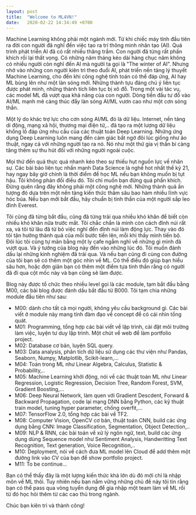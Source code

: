 ```yaml
---
layout: post
title:  "Welcome to ML4VN!"
date:   2020-02-22 14:34:49 +0700
---
```


Machine Learning không phải một ngành mới. Từ khi chiếc máy tính đầu tiên ra đời con người đã nghĩ đến việc tạo ra trí thông minh nhân tạo (AI). Quá trình phát triển AI đã có rất nhiều thăng trầm. Con người đã từng rất phấn khích rồi lại thất vọng. Có những năm tháng kéo dài hàng chục năm không có nhiều người còn nghĩ đến AI mà người ta gọi là "The winter of AI". Nhưng nhờ vào những con người kiên trì theo đuổi AI, phát triển nền tảng lý thuyết Machine Learning, cho đến khi công nghệ tính toán có thể đáp ứng, AI hay ML bùng lên như một làn sóng mới. Những thành tựu đáng chú ý liên tục được phát minh, những thành tích liên tục bị xô đổ. Trong một vài tác vụ, các model ML đã vượt qua khả năng của con người. Dòng tiền đầu tư đổ vào AI/ML mạnh mẽ càng thúc đẩy làn sóng AI/ML vươn cao như một cơn sóng thần.

Một lý do khác trợ lực cho cơn sóng AI/ML đó là dữ liệu. Internet, nền tảng di động, mạng xã hội, thương mại điện tử,.. đã tạo ra một lượng dữ liệu khổng lồ đáp ứng nhu cầu của các thuật toán Deep Learning. Những ứng dụng Deep Learning luôn mang đến cảm giác bất ngờ đôi lúc giống như ảo thuật, ngay cả với những người tạo ra nó. Nó như một thứ gia vị thần bí càng tăng thêm sự thu hút đối với những người ngoài cuộc.

Mọi thứ đến quả thực quá nhanh kéo theo sự thiếu hụt nguồn lực về nhân sự. Các bài báo liên tục nhấn mạnh Data Science là nghề hot nhất thế kỷ 21, hay ngay bây giờ chính là thời điểm để học ML nếu bạn không muốn bị tụt hậu. Tôi không phản đối điều đó. Tôi chỉ muốn bạn đừng quá phấn khích. Đừng quên rằng đây không phải một công nghệ mới. Những thành quả ấn tượng đó dựa trên một nền tảng kiến thức thâm sâu bao hàm nhiều lĩnh vực hóc búa. Nếu bạn mới bắt đầu, hãy chuẩn bị tinh thần của một người sắp leo đỉnh Everest.  

Tôi cũng đã từng bắt đầu, cũng đã từng trải qua nhiều khó khăn để biết còn nhiều khó khăn nữa trước mắt. Tôi chắc chắn là mình còn cách đỉnh núi rất xa, và tôi từ lâu đã từ bỏ việc nghĩ đến đỉnh núi làm động lực. Thay vào đó tôi tận hưởng thành quả của mỗi bước tiến lên, mỗi khi thấy mình tiến bộ. Đôi lúc tôi cũng tự mãn bằng một ly cafe ngẫm nghĩ về những gì mình đã vượt qua. Và ý tưởng của blog này đến vào những lúc đó. Tôi muốn đánh dấu lại những kinh nghiệm đã trải qua. Và nếu bạn cũng đi cùng con đường của tôi bạn sẽ có thêm một góc nhìn về ML. Có thể điều đó giúp bạn hiểu sâu hơn, hoặc đơn giản bạn có thêm một điểm tựa tinh thần rằng có người đã đi qua cột mốc này và bạn cũng sẽ làm được.

Blog này được tổ chức theo nhiều level gọi là các module, tạm bắt đầu bằng M00, các bài blog được đánh dấu bắt đầu từ B000. Tôi tạm chia những module đầu tiên như sau:

* M00: dành cho tất cả mọi người, không yêu cầu background gì. Các bài viết ở module này mang tính đàm đạo về concept để có cái nhìn tổng quát.
* M01: Programming, tổng hợp các bài viết về lập trình, cài đặt môi trường làm việc, luyện tư duy lập trình. Một chút về web để làm portfolio project.
* M02: Database cơ bản, luyện SQL query.
* M03: Data analysis, phân tích dữ liệu sử dụng các thư viện như Pandas, Seaborn, Numpy, Matplotlib, Scikit-learn,...
* M04: Toán trong ML như Linear Algebra, Calculus, Statistic & Probability,..
* M05: Machine Learning khởi động, nói về các thuật toán ML như Linear Regression, Logistic Regression, Decision Tree, Random Forest, SVM, Gradient Boosting,...
* M06: Deep Neural Network, làm quen với Gradient Descdent, Forward & Backward Propagation, code lại mạng DNN bằng Python, các kỹ thuật train model, tuning hyper parameter, chống overfit,...
* M07: TensorFlow 2.0, tổng hợp các bài về TF2.
* M08: Computer Vision, OpenCV cơ bản, thuật toán CNN, build các ứng dụng bằng CNN: Image Classification, Segmentation, Object Detection,..
* M09: NLP & RNN, các bài toán về xử lý ngôn ngữ, text, build các ứng dụng dùng Sequence model như Sentiment Analysis, Handwritting Text Recognition, Text generation, Voice Recognition,..
* M10: Deployment, nói về cách đưa ML model lên Cloud để add thêm một đường link vào CV của bạn để show portfolio project.
* M11: To be continue...

Bạn có thể thấy đây là một lượng kiến thức khá lớn dù đó mới chỉ là nhập môn về ML thôi. Tuy nhiên nếu bạn nắm vững những chủ đề này tôi tin rằng bạn có thể pass qua vòng tuyển dụng để gia nhập một team làm về ML rồi từ đó học hỏi thêm từ các cao thủ trong ngành.

Chúc bạn kiên trì và thành công!